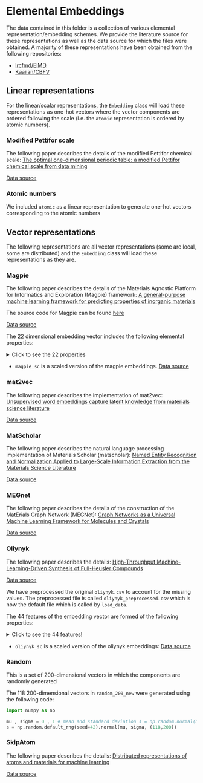 # Elemental Embeddings

The data contained in this folder is a collection of various elemental representation/embedding schemes. We provide the literature source for these representations as well as the data source for which the files were obtained. A majority of these representations have been obtained from the following repositories:

* [lrcfmd/ElMD](https://github.com/lrcfmd/ElMD/tree/master)
* [Kaaiian/CBFV](https://github.com/Kaaiian/CBFV/tree/master)

## Linear representations

For the linear/scalar representations, the `Embedding` class will load these representations as one-hot vectors where the vector components are ordered following the scale (i.e. the `atomic` representation is ordered by atomic numbers).

### Modified Pettifor scale

The following paper describes the details of the modified Pettifor chemical scale:
[The optimal one-dimensional periodic table: a modified Pettifor chemical scale from data mining](https://iopscience.iop.org/article/10.1088/1367-2630/18/9/093011/meta)

[Data source](https://github.com/lrcfmd/ElMD/blob/master/ElMD/el_lookup/mod_petti.json)

### Atomic numbers

We included `atomic` as a linear representation to generate one-hot vectors corresponding to the atomic numbers

## Vector representations

The following representations are all vector representations (some are local, some are distributed) and the `Embedding` class will load these representations as they are.

### Magpie

The following paper describes the details of the Materials Agnostic Platform for Informatics and Exploration (Magpie) framework:
[A general-purpose machine learning framework for predicting properties of inorganic materials](https://www.nature.com/articles/npjcompumats201628)

The source code for Magpie can be found
[here](https://bitbucket.org/wolverton/magpie/src/master/)

[Data source](https://github.com/Kaaiian/CBFV/blob/master/cbfv/element_properties/magpie.csv)

The 22 dimensional embedding vector includes the following elemental properties:

<details>
    <summary>Click to see the 22 properties</summary>

* Number;
* Mendeleev number;
* Atomic weight;
* Melting temperature;
* Group number;
* Period;
* Covalent Radius; 
* Electronegativity;
* no. of s, p, d, f  valence electrons (4 features);
* no. of valence electrons;
* no. of unfilled: s, p, d, f orbitals (4 features),
* no. of unfilled orbtials
* GSvolume_pa (DFT volume per atom of T=0K ground state from the OQMD)
* GSbandgap(DFT bandgap energy of T=0K ground state from the OQMD)
* GSmagmom (DFT magnetic moment of T=0K ground state from the OQMD)
* Space Group Number
</details>

* `magpie_sc` is a scaled version of the magpie embeddings. [Data source](https://github.com/lrcfmd/ElMD/blob/master/ElMD/el_lookup/magpie_sc.json)

### mat2vec

The following paper describes the implementation of mat2vec:
[Unsupervised word embeddings capture latent knowledge from materials science literature](https://www.nature.com/articles/s41586-019-1335-8)

[Data source](https://github.com/Kaaiian/CBFV/blob/master/cbfv/element_properties/mat2vec.csv)

### MatScholar

The following paper describes the natural language processing implementation of Materials Scholar (matscholar):
[Named Entity Recognition and Normalization Applied to Large-Scale Information Extraction from the Materials Science Literature](https://pubs.acs.org/doi/abs/10.1021/acs.jcim.9b00470)

[Data source](https://github.com/lrcfmd/ElMD/blob/master/ElMD/el_lookup/matscholar.json)

### MEGnet

The following paper describes the details of the construction of the MatErials Graph Network (MEGNet):
[Graph Networks as a Universal Machine Learning Framework for Molecules and Crystals](https://doi.org/10.1021/acs.chemmater.9b01294)

[Data source](https://github.com/lrcfmd/ElMD/blob/master/ElMD/el_lookup/megnet16.json)

### Oliynyk

The following paper describes the details:
[High-Throughput Machine-Learning-Driven Synthesis of Full-Heusler Compounds](https://pubs.acs.org/doi/full/10.1021/acs.chemmater.6b02724)

[Data source](https://github.com/Kaaiian/CBFV/blob/master/cbfv/element_properties/oliynyk.csv)

We have preprocessed the original `oliynyk.csv` to account for the missing values. The preprocessed file is called `oliynyk_preprocessed.csv` which is now the default file which is called by `load_data`.

The 44 features of the embedding vector are formed of the following properties:
<details>
    <summary> Click to see the 44 features!</summary>

* Number
* Atomic_Weight
* Period
* Group
* Families
* Metal
* Nonmetal
* Metalliod
* Mendeleev_Number
* l_quantum_number
* Atomic_Radius
* Miracle_Radius_[pm]
* Covalent_Radius
* Zunger_radii_sum
* Ionic_radius
* crystal_radius
* Pauling_Electronegativity
* MB_electonegativity
* Gordy_electonegativity
* Mulliken_EN
* Allred-Rockow_electronegativity
* Metallic_valence
* Number_of_valence_electrons
* Gilmor_number_of_valence_electron
* valence_s
* valence_p
* valence_d
* valence_f
* Number_of_unfilled_s_valence_electrons
* Number_of_unfilled_p_valence_electrons
* Number_of_unfilled_d_valence_electrons
* Number_of_unfilled_f_valence_electrons
* Outer_shell_electrons
* 1st_ionization_potential_(kJ/mol)
* Polarizability(A^3)
* Melting_point_(K)
* Boiling_Point_(K)
* Density_(g/mL)
* Specific_heat_(J/g_K)_
* Heat_of_fusion_(kJ/mol)_
* Heat_of_vaporization_(kJ/mol)_
* Thermal_conductivity_(W/(m_K))_
* Heat_atomization(kJ/mol)
* Cohesive_energy
</details>

* `oliynyk_sc` is a scaled version of the oliynyk embeddings: [Data source](https://github.com/lrcfmd/ElMD/blob/master/ElMD/el_lookup/oliynyk_sc.json)

### Random

This is a set of 200-dimensional vectors in which the components are randomly generated

The 118 200-dimensional vectors in `random_200_new` were generated using the following code:

```python
import numpy as np

mu , sigma = 0 , 1 # mean and standard deviation s = np.random.normal(mu, sigma, 1000)
s = np.random.default_rng(seed=42).normal(mu, sigma, (118,200))
```

### SkipAtom

The following paper describes the details:
[Distributed representations of atoms and materials for machine learning](https://www.nature.com/articles/s41524-022-00729-3)

[Data source](https://github.com/lantunes/skipatom/blob/main/data/skipatom_20201009_induced.csv)

